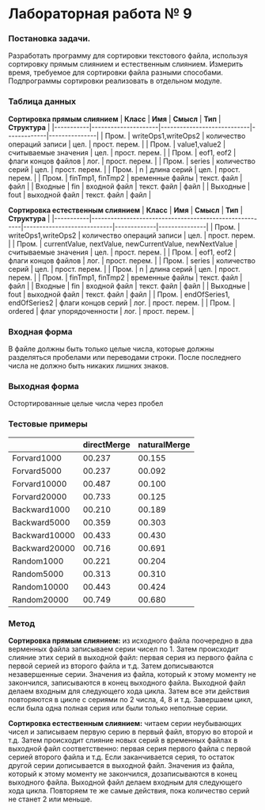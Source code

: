 # Лабораторная работа № 9

### Постановка задачи.
Разработать программу для сортировки текстового файла, используя сортировку прямым слиянием и естественным слиянием. Измерить время, требуемое для сортировки файла разными способами. Подпрограммы сортировки реализовать в отдельном модуле. 
### Таблица данных
**Сортировка прямым слиянием** 
| **Класс** | **Имя**             | **Смысл**                  | **Тип**     | **Структура** |
|-----------|---------------------|----------------------------|-------------|---------------|
| Пром.     | writeOps1,writeOps2 | количество операций записи | цел.        | прост. перем. |
| Пром.     | value1,value2       | считываемые значения       | цел.        | прост. перем. |
| Пром.     | eof1, eof2          | флаги концов файлов        | лог.        | прост. перем. |
| Пром.     | series              | количество серий           | цел.        | прост. перем. |
| Пром.     | n                   | длина серий                | цел.        | прост. перем. |
| Пром.     | finTmp1, finTmp2    | временные файлы            | текст. файл | файл          |
| Входные   | fin                 | входной файл               | текст. файл | файл          |
| Выходные  | fout                | выходной файл              | текст. файл | файл          |


**Сортировка естественным слиянием** 
| **Класс** | **Имя**                                                | **Смысл**                  | **Тип**     | **Структура** |
|-----------|--------------------------------------------------------|----------------------------|-------------|---------------|
| Пром.     | writeOps1,writeOps2                                    | количество операций записи | цел.        | прост. перем. |
| Пром.     | currentValue, nextValue, newCurrentValue, newNextValue | считываемые значения       | цел.        | прост. перем. |
| Пром.     | eof1, eof2                                             | флаги концов файлов        | лог.        | прост. перем. |
| Пром.     | series                                                 | количество серий           | цел.        | прост. перем. |
| Пром.     | n                                                      | длина серий                | цел.        | прост. перем. |
| Пром.     | finTmp1, finTmp2                                       | временные файлы            | текст. файл | файл          |
| Входные   | fin                                                    | входной файл               | текст. файл | файл          |
| Выходные  | fout                                                   | выходной файл              | текст. файл | файл          |
| Пром.     | endOfSeries1, endOfSeries2                             | флаги концов серий         | лог.        | прост. перем. |
| Пром.     | ordered                                                | флаг упорядоченности       | лог.        | прост. перем. |

### Входная форма
В файле должны быть только целые числа, которые должны разделяться пробелами или переводами строки. После последнего числа не должно быть никаких лишних знаков. 
### Выходная форма
Остортированные целые числа через пробел
### Тестовые примеры
|               | directMerge | naturalMerge |
|---------------|-------------|--------------|
| Forvard1000   | 00.237      | 00.155       |
| Forvard5000   | 00.237      | 00.092       |
| Forvard10000  | 00.487      | 00.100       |
| Forvard20000  | 00.733      | 00.125       |
| Backward1000  | 00.210      | 00.189       |
| Backward5000  | 00.359      | 00.303       |
| Backward10000 | 00.433      | 00.430       |
| Backward20000 | 00.716      | 00.691       |
| Random1000    | 00.221      | 00.204       |
| Random5000    | 00.313      | 00.310       |
| Random10000   | 00.443      | 00.424       |
| Random20000   | 00.749      | 00.680       |

### Метод
 **Сортировка прямым слиянием:** из исходного файла поочередно в два верменных файла записываем серии чисел по 1. Затем происходит слияние этих серий в выходной файл: первая серия из первого файла с первой серией из второго файла и т.д. Затем дописываются незавершенные серии. Значения из файла, который к этому моменту не закончился, записываются в конец выходного файла. Выходной файл делаем входным для следующего хода цикла. Затем все эти действия повторяются в цикле с сериями по 2 числа, 4, 8 и т.д. Завершаем цикл, если была одна полная серия или были только неполные серии.

**Сортировка естественным слиянием:** читаем серии неубывающих чисел и записываем первую серию в первый файл, вторую во второй и т.д. Затем происходит слияние новых серий в временных файлах в выходной файл соответственно: первая серия первого файла с первой серией второго файла и т.д. Если заканчивается серия, то остаток другой серии дописывается в выходной файл. Значения из файла, который к этому моменту не закончился, дозаписываются в конец выходного файла. Выходной файл делаем входным для следующего хода цикла. Повторяем те же самые действия, пока количество серий не станет 2 или меньше.